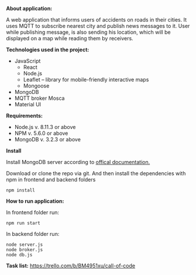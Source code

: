 **About application:**

A web application that informs users of accidents on roads in their cities. It uses MQTT to subscribe nearest city and publish news messages to it. User while publishing message, is also sending his location, which will be displayed on a map while reading them by receivers.


**Technologies used in the project:**
- JavaScript
  -	React
  -	Node.js
  -	Leaflet – library for mobile-friendly interactive maps
  - Mongoose
- MongoDB
-	MQTT broker Mosca
-	Material UI


**Requirements:**
- Node.js v. 8.11.3 or above
- NPM v. 5.6.0 or above
- MongoDB v. 3.2.3 or above

**Install**

Install MongoDB server according to [offical documentation.](https://docs.mongodb.com/manual/tutorial/install-mongodb-on-windows/)

Download or clone the repo via git. And then install the dependencies with npm in frontend and backend folders
```
npm install
```
 

**How to run application:**

In frontend folder run:

```
npm run start
```
 
In backend folder run:

```
node server.js
node broker.js
node db.js
```

**Task list:** https://trello.com/b/BM4951xu/call-of-code
